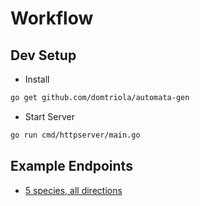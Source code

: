 # Workflow

## Dev Setup

* Install

```bash
go get github.com/domtriola/automata-gen
```

* Start Server

```bash
go run cmd/httpserver/main.go
```

## Example Endpoints

* [5 species, all directions](http://localhost:8000/gen?width=400&height=400&nFrames=800&delay=2&nSpecies=5&threshold=3)
